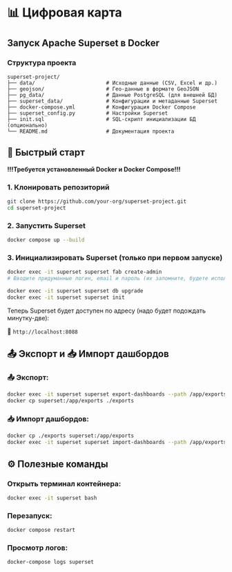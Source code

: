 # 📊 Цифровая карта
Запуск Apache Superset в Docker
---

### Структура проекта

```plaintext
superset-project/
├── data/                       # Исходные данные (CSV, Excel и др.)
├── geojson/                    # Гео-данные в формате GeoJSON
├── pg_data/                    # Данные PostgreSQL (для внешней БД)
├── superset_data/              # Конфигурации и метаданные Superset
├── docker-compose.yml          # Конфигурация Docker Compose
├── superset_config.py          # Настройки Superset
├── init.sql                    # SQL-скрипт инициализации БД (опционально)
└── README.md                   # Документация проекта
```

## 🚀 Быстрый старт

**!!!Требуется установленный Docker и Docker Compose!!!**

### 1. Клонировать репозиторий

```bash
git clone https://github.com/your-org/superset-project.git
cd superset-project
```

### 2. Запустить Superset

```bash
docker compose up --build
```

### 3. Инициализировать Superset (только при первом запуске)

```bash
docker exec -it superset superset fab create-admin
# Вводите придуманные логин, email и пароль (их запомните, будете использовать при входе в superset!)

docker exec -it superset superset db upgrade
docker exec -it superset superset init
```

Теперь Superset будет доступен по адресу (надо будет подождать минутку-две):

🔗 `http://localhost:8088`

## 📤 Экспорт и 📥 Импорт дашбордов

### 📤 Экспорт:

```bash
docker exec -it superset superset export-dashboards --path /app/exports/
docker cp superset:/app/exports ./exports
```

### 📥 Импорт дашбордов:

```bash
docker cp ./exports superset:/app/exports
docker exec -it superset superset import-dashboards --path /app/exports/
```


## ⚙️ Полезные команды

### Открыть терминал контейнера:

```bash
docker exec -it superset bash
```

### Перезапуск:

```bash
docker compose restart
```

### Просмотр логов:

```bash
docker-compose logs superset
```